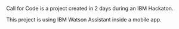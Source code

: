 Call for Code is a project created in 2 days during an IBM Hackaton.

This project is using IBM Watson Assistant inside a mobile app.
